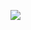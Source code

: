![](http://github-profile-summary-cards.vercel.app/api/cards/profile-details?username={kazukiyoda7}&theme={github_dark})
